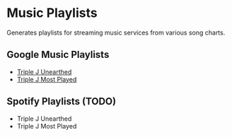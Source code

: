 # Music Playlists

Generates playlists for streaming music services from various song charts.

## Google Music Playlists

- [Triple J Unearthed](https://play.google.com/music/playlist/AMaBXykfhR3K2N58JDfwGMt4-CHPpR21_sybQveOb2g5vnmXPoL2RxuJSnXwDBv_a0BhN3eT7Iy1QRkVtcIzuB79oTrkvfbOBA%3D%3D)
- [Triple J Most Played](https://play.google.com/music/playlist/AMaBXymNn6HXtD6yk3Jw7NCw-bWtU3KfqtGNEvF7zGuzopDBEWO0ZDkiRdH2ryGRNMACIf_jfcHgBlvaU3_yDE1ZLRC8HZi-nA%3D%3D)

## Spotify Playlists (TODO)

- Triple J Unearthed
- Triple J Most Played
